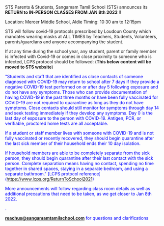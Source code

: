 STS Parents & Students, Sangamam Tamil School (STS) announces its **RETURN to IN-PERSON CLASSES FROM JAN 8th 2022** !!

Location: Mercer Middle School, Aldie
Timing: 10:30 am to 12:15pm

STS will follow covid-19 protocols prescribed by Loudoun County which mandates wearing masks at ALL TIMES by Teachers, Students, Volunteers, parents/guardians and anyone accompanying the student.

If at any time during the school year, any student, parent or family member is infected with Covid-19 or comes in close proximity to someone who is infected, LCPS protocol should be followed: (**This below content will be moved to STS website**)  

<span style="color:blue">

"Students and staff that are identified as close contacts of someone diagnosed with COVID-19 may return to school after 7 days if they provide a negative COVID-19 test performed on or after day 5 following exposure and do not have any symptoms. Those who can provide documentation of having COVID-19 in the past three months or have been fully vaccinated for COVID-19 are not required to quarantine as long as they do not have symptoms. Close contacts should still monitor for symptoms through day 14 and seek testing immediately if they develop any symptoms. Day 0 is the last day of exposure to the person with COVID-19. Antigen, PCR, or verifiable, proctored home tests are all acceptable.  

If a student or staff member lives with someone with COVID-19 and is not fully vaccinated or recently recovered, they should begin quarantine after the last sick member of their household ends their 10 day isolation. 

If household members are able to be completely separate from the sick person, they should begin quarantine after their last contact with the sick person. Complete separation means having no contact, spending no time together in shared spaces, staying in a separate bedroom, and using a separate bathroom." [LCPS protocol reference] (https://www.lcps.org/ReturnToSchool2021)

More announcements will follow regarding class room details as well as additional precautions that need to be taken, as we get closer to Jan 8th 2022.

</span>.

**reachus@sangamamtamilschool.com** for questions and clarifications
